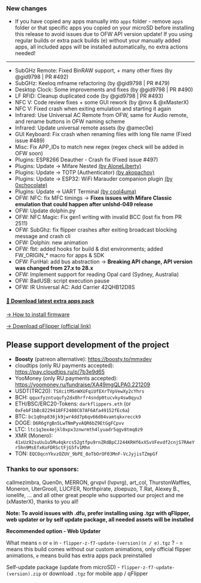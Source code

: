 ### New changes
* If you have copied any apps manually into `apps` folder - remove `apps` folder or that specific apps you copied on your microSD before installing this release to avoid issues due to OFW API version update! If you using regular builds or extra pack builds (e) without your manually added apps, all included apps will be installed automatically, no extra actions needed!
-----
* SubGHz Remote: Fixed BinRAW support, + many other fixes (by @gid9798 | PR #492)
* SubGHz: Keeloq mfname refactoring (by @gid9798 | PR #479)
* Desktop Clock: Some improvements and fixes (by @gid9798 | PR #490)
* LF RFID: Cleanup duplicated code (by @gid9798 | PR #493)
* NFC V: Code review fixes + some GUI rework (by @nvx & @xMasterX)
* NFC V: Fixed crash when exiting emulation and starting it again
* Infrared: Use Universal AC Remote from OFW, same for Audio remote, and rename buttons in OFW naming scheme
* Infrared: Update universal remote assets (by @amec0e)
* GUI Keyboard: Fix crash when renaming files with long file name (Fixed issue #489)
* Misc: Fix APP_IDs to match new regex (regex check will be added in OFW soon)
* Plugins: ESP8266 Deauther - Crash fix (Fixed issue #497)
* Plugins: Update -> Mifare Nested [(by AloneLiberty)](https://github.com/AloneLiberty/FlipperNested)
* Plugins: Update -> TOTP (Authenticator) [(by akopachov)](https://github.com/akopachov/flipper-zero_authenticator)
* Plugins: Update -> ESP32: WiFi Marauder companion plugin [(by 0xchocolate)](https://github.com/0xchocolate/flipperzero-wifi-marauder)
* Plugins: Update -> UART Terminal [(by cool4uma)](https://github.com/cool4uma/UART_Terminal/tree/main)
* OFW: NFC: fix MFC timings -> **Fixes issues with Mifare Classic emulation that could happen after unlshd-049 release**
* OFW: Update dolphin.py
* OFW: NFC Magic: Fix gen1 writing with invalid BCC (lost fix from PR 2511)
* OFW: SubGhz: fix flipper crashes after exiting broadcast blocking message and crash cli
* OFW: Dolphin: new animation
* OFW: fbt: added hooks for build & dist environments; added FW_ORIGIN_* macro for apps & SDK 
* OFW: FuriHal: add bus abstraction -> **Breaking API change, API version was changed from 27.x to 28.x** 
* OFW: Implement support for reading Opal card (Sydney, Australia) 
* OFW: BadUSB: script execution pause
* OFW: IR Universal AC: Add Carrier 42QHB12D8S

#### [🎲 Download latest extra apps pack](https://github.com/xMasterX/all-the-plugins/archive/refs/heads/main.zip)

[-> How to install firmware](https://github.com/DarkFlippers/unleashed-firmware/blob/dev/documentation/HowToInstall.md)

[-> Download qFlipper (official link)](https://flipperzero.one/update)

## Please support development of the project
* **Boosty** (patreon alternative): https://boosty.to/mmxdev
* cloudtips (only RU payments accepted): https://pay.cloudtips.ru/p/7b3e9d65
* YooMoney (only RU payments accepted): https://yoomoney.ru/fundraise/XA49mgQLPA0.221209
* USDT(TRC20): `TSXcitMSnWXUFqiUfEXrTVpVewXy2cYhrs`
* BCH: `qquxfyzntuqufy2dx0hrfr4sndp0tucvky4sw8qyu3`
* ETH/BSC/ERC20-Tokens: `darkflippers.eth` (or `0xFebF1bBc8229418FF2408C07AF6Afa49152fEc6a`)
* BTC: `bc1q0np836jk9jwr4dd7p6qv66d04vamtqkxrecck9`
* DOGE: `D6R6gYgBn5LwTNmPyvAQR6bZ9EtGgFCpvv`
* LTC: `ltc1q3ex4ejkl0xpx3znwrmth4lyuadr5qgv8tmq8z9`
* XMR (Monero): `41xUz92suUu1u5Mu4qkrcs52gtfpu9rnZRdBpCJ244KRHf6xXSvVFevdf2cnjS7RAeYr5hn9MsEfxKoFDRSctFjG5fv1Mhn`
* TON: `EQCOqcnYkvzOZUV_9bPE_8oTbOrOF03MnF-VcJyjisTZmpGf`

### Thanks to our sponsors:
callmezimbra, Quen0n, MERRON, grvpvl (lvpvrg), art_col, ThurstonWaffles, Moneron, UterGrooll, LUCFER, Northpirate, zloepuzo, T.Rat, Alexey B., ionelife, ...
and all other great people who supported our project and me (xMasterX), thanks to you all!

**Note: To avoid issues with .dfu, prefer installing using .tgz with qFlipper, web updater or by self update package, all needed assets will be installed**

**Recommended option - Web Updater**

What means `n` or `e` in - `flipper-z-f7-update-(version)(n / e).tgz` ? - `n` means this build comes without our custom animations, only official flipper animations, 
`e` means build has extra apps pack preinstalled

Self-update package (update from microSD) - `flipper-z-f7-update-(version).zip` or download `.tgz` for mobile app / qFlipper



